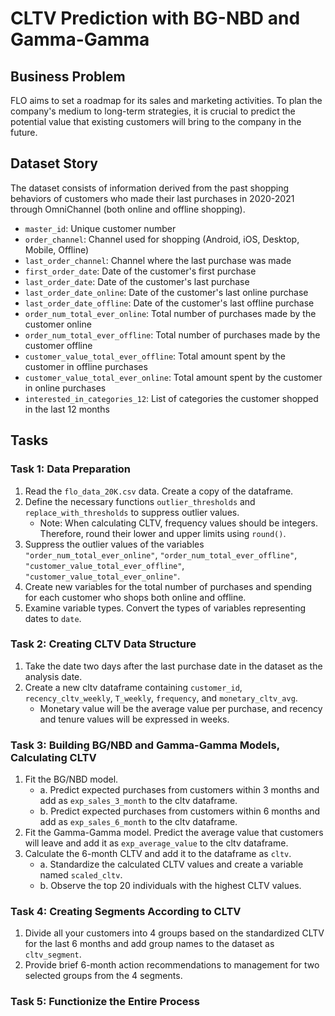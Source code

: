 # CLTV Prediction with BG-NBD and Gamma-Gamma

## Business Problem
FLO aims to set a roadmap for its sales and marketing activities. To plan the company's medium to long-term strategies, it is crucial to predict the potential value that existing customers will bring to the company in the future.

## Dataset Story
The dataset consists of information derived from the past shopping behaviors of customers who made their last purchases in 2020-2021 through OmniChannel (both online and offline shopping).

- `master_id`: Unique customer number
- `order_channel`: Channel used for shopping (Android, iOS, Desktop, Mobile, Offline)
- `last_order_channel`: Channel where the last purchase was made
- `first_order_date`: Date of the customer's first purchase
- `last_order_date`: Date of the customer's last purchase
- `last_order_date_online`: Date of the customer's last online purchase
- `last_order_date_offline`: Date of the customer's last offline purchase
- `order_num_total_ever_online`: Total number of purchases made by the customer online
- `order_num_total_ever_offline`: Total number of purchases made by the customer offline
- `customer_value_total_ever_offline`: Total amount spent by the customer in offline purchases
- `customer_value_total_ever_online`: Total amount spent by the customer in online purchases
- `interested_in_categories_12`: List of categories the customer shopped in the last 12 months

## Tasks

### Task 1: Data Preparation
1. Read the `flo_data_20K.csv` data. Create a copy of the dataframe.
2. Define the necessary functions `outlier_thresholds` and `replace_with_thresholds` to suppress outlier values.
   - Note: When calculating CLTV, frequency values should be integers. Therefore, round their lower and upper limits using `round()`.
3. Suppress the outlier values of the variables `"order_num_total_ever_online"`, `"order_num_total_ever_offline"`, `"customer_value_total_ever_offline"`, `"customer_value_total_ever_online"`.
4. Create new variables for the total number of purchases and spending for each customer who shops both online and offline.
5. Examine variable types. Convert the types of variables representing dates to `date`.

### Task 2: Creating CLTV Data Structure
1. Take the date two days after the last purchase date in the dataset as the analysis date.
2. Create a new cltv dataframe containing `customer_id`, `recency_cltv_weekly`, `T_weekly`, `frequency`, and `monetary_cltv_avg`.
   - Monetary value will be the average value per purchase, and recency and tenure values will be expressed in weeks.

### Task 3: Building BG/NBD and Gamma-Gamma Models, Calculating CLTV
1. Fit the BG/NBD model.
   - a. Predict expected purchases from customers within 3 months and add as `exp_sales_3_month` to the cltv dataframe.
   - b. Predict expected purchases from customers within 6 months and add as `exp_sales_6_month` to the cltv dataframe.
2. Fit the Gamma-Gamma model. Predict the average value that customers will leave and add it as `exp_average_value` to the cltv dataframe.
3. Calculate the 6-month CLTV and add it to the dataframe as `cltv`.
   - a. Standardize the calculated CLTV values and create a variable named `scaled_cltv`.
   - b. Observe the top 20 individuals with the highest CLTV values.

### Task 4: Creating Segments According to CLTV
1. Divide all your customers into 4 groups based on the standardized CLTV for the last 6 months and add group names to the dataset as `cltv_segment`.
2. Provide brief 6-month action recommendations to management for two selected groups from the 4 segments.

### Task 5: Functionize the Entire Process
